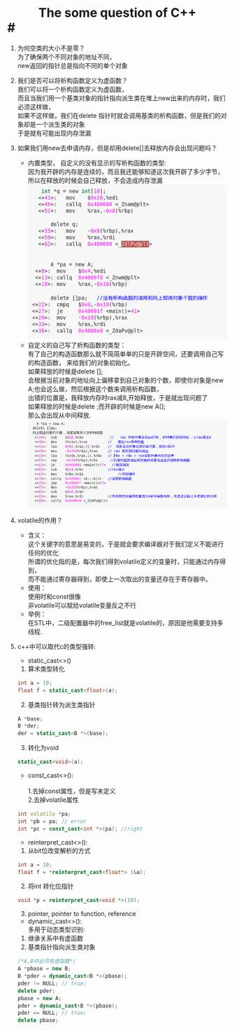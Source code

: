 # <center> The some question of C++ </center>#
1. 为何空类的大小不是零？<br>
为了确保两个不同对象的地址不同，<br>
new返回的指针总是指向不同的单个对象<br>

2. 我们是否可以将析构函数定义为虚函数？<br>
我们可以将一个析构函数定义为虚函数，<br>
而且当我们用一个基类对象的指针指向派生类在堆上new出来的内存时，我们必须这样做，<br>
如果不这样做，我们在delete 指针时就会调用基类的析构函数，但是我们的对象却是一个派生类的对象<br>
于是就有可能出现内存泄漏<br>

3. 如果我们用new去申请内存，但是却用delete[]去释放内存会出现问题吗？<br>
     * 内置类型， 自定义的没有显示的写析构函数的类型:<br>
因为我开辟的内存是连续的，而且我还能够知道这次我开辟了多少字节，<br>
所以在释放的时候会自己释放，不会造成内存泄漏<br>
![Alt text](doc/new2.png )
     * 自定义的自己写了析构函数的类型：<br>
有了自己的构造函数那么就不简简单单的只是开辟空间，还要调用自己写的构造函数， 来给我们的对象初始化。<br>
如果释放的时候是delete [];<br>
会根据当前对象的地址向上偏移拿到自己对象的个数，即使你对象是new A;也会这么做，然后根据这个数来调用析构函数，<br>
出错的位置是，我释放内存时rax减8,开始释放，于是就出现问题了 <br>
如果释放的时候是delete ;而开辟的时候是new A[];<br>
那么会出现从中间释放.<br>
![Alt text](doc/new1.png )
4. volatile的作用？<br>
    * 含义：<br>
    这个关键字的意思是易变的，于是就会要求编译器对于我们定义不能进行任何的优化<br>
    所谓的优化指的是，每次我们得到volatile定义的变量时，只能通过内存得到，<br>
    而不能通过寄存器得到，即使上一次取出的变量还存在于寄存器中。<br>
    * 使用：<br>
    使用时和const很像<br>
    非volatile可以赋给volatile变量反之不行<br>
    * 举例：<br>
    在STL中，二级配置器中的free_list就是volatile的，原因是他需要支持多线程.
5. c++中可以取代c的类型强转:<br>
	* static_cast<>()<br>
	1. 算术类型转化<br>
	```cpp
	int a = 10;
	float f = static_cast<float>(a);
	```
	2. 基类指针转为派生类指针<br>
	```cpp
	A *base;
	B *der;
	der = static_cast<B *>(base);
	```
	3. 转化为void<br>
	```cpp
	static_cast<void>(a);
	```
	* const_cast<>():<br>	
	1.去掉const属性，但是写未定义<br>
	2.去掉volatile属性<br>
	```cpp
	int volatile *pa;
	int *pb = pa; // error
	int *pc = const_cast<int *>(pa); //right
	```
	* reinterpret_cast<>():<br>
	1. 从bit位改变解析的方式<br>
	```cpp
	int a = 10;
	float f = *reinterpret_cast<float*> (&a);
	```
	2. 将int 转化位指针<br>
	```cpp
	void *p = reinterpret_cast<void *>(10);
	```
	3. pointer, pointer to function, reference<br>
	* dynamic_cast<>():<br>
	多用于动态类型识别:<br>
	1. 继承关系中有虚函数<br>
	2. 基类指针指向派生类对象
	```cpp
	/*A,B中必须有虚函数*/
	A *pbase = new B;
	B *pder = dynamic_cast<B *>(pbase);
	pder != NULL; // true;
	delete pder;
	pbase = new A;
	pder = dynamic_cast<B *>(pbase);
	pder == NULL; // true;
	delete pbase;
	```

